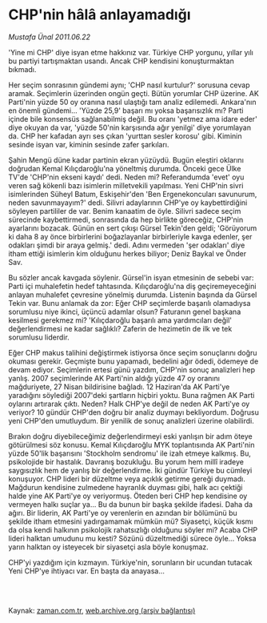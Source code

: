# CHP'nin hâlâ anlayamadığı

*Mustafa Ünal 2011.06.22*

<td class="columnist-detail">
<p>'Yine mi CHP' diye isyan etme hakkınız var. Türkiye CHP yorgunu, yıllar yılı bu partiyi tartışmaktan usandı. Ancak CHP kendisini konuşturmaktan bıkmadı.</p>
<p>
<div id="haberMetinDiv">
<p>Her seçim sonrasının gündemi aynı; 'CHP nasıl kurtulur?' sorusuna cevap aramak. Seçimlerin üzerinden ongün geçti. Bütün yorumlar CHP üzerine. AK Parti'nin yüzde 50 oy oranına nasıl ulaştığı tam analiz edilemedi. Ankara'nın en önemli gündemi... 'Yüzde 25,9' başarı mı yoksa başarısızlık mı? Parti içinde bile konsensüs sağlanabilmiş değil. Bu oranı 'yetmez ama idare eder' diye okuyan da var, 'yüzde 50'nin karşısında ağır yenilgi' diye yorumlayan da. CHP her kafadan ayrı ses çıkan 'yurttan sesler korosu' gibi. Kiminin sesinde isyan var, kiminin sesinde zafer şarkıları. 
<p>Şahin Mengü düne kadar partinin ekran yüzüydü. Bugün eleştiri oklarını doğrudan Kemal Kılıçdaroğlu'na yöneltmiş durumda. Önceki gece Ülke TV'de 'CHP'nin ekseni kaydı' dedi. Neden mi? Referandumda 'evet' oyu veren sağ kökenli bazı isimlerin milletvekili yapılması. Yeni CHP'nin sivri isimlerinden Süheyl Batum, Eskişehir'den 'Ben Ergenekoncuları savunurum, neden savunmayayım?' dedi. Silivri adaylarının CHP'ye oy kaybettirdiğini söyleyen partililer de var. Benim kanaatim de öyle. Silivri sadece seçim sürecinde kaybettirmedi, sonrasında da hep birlikte göreceğiz, CHP'nin ayarlarını bozacak. Günün en sert çıkışı Gürsel Tekin'den geldi; 'Görüyorum ki daha 8 ay önce birbirlerini boğazlayanlar birbirleriyle kavga edenler, şer odakları şimdi bir araya gelmiş.' dedi. Adını vermeden 'şer odakları' diye itham ettiği isimlerin kim olduğunu herkes biliyor; Deniz Baykal ve Önder Sav.
<p>Bu sözler ancak kavgada söylenir. Gürsel'in isyan etmesinin de sebebi var: Parti içi muhalefetin hedef tahtasında. Kılıçdaroğlu'na diş geçiremeyeceğini anlayan muhalefet çevresine yönelmiş durumda. Listenin başında da Gürsel Tekin var. Bunu anlamak da zor: Eğer CHP seçimlerde başarılı olamadıysa sorumlusu niye ikinci, üçüncü adamlar olsun? Faturanın genel başkana kesilmesi gerekmez mi? 'Kılıçdaroğlu başarılı ama yardımcıları değil' değerlendirmesi ne kadar sağlıklı? Zaferin de hezimetin de ilk ve tek sorumlusu liderdir.
<p>Eğer CHP makus talihini değiştirmek istiyorsa önce seçim sonuçlarını doğru okuması gerekir. Geçmişte bunu yapamadı, bedelini ağır ödedi, ödemeye de devam ediyor. Seçimlerin ertesi günü yazdım, CHP'nin sonuç analizleri hep yanlış. 2007 seçimlerinde AK Parti'nin aldığı yüzde 47 oy oranını mağduriyete, 27 Nisan bildirisine bağladı. 12 Haziran'da AK Parti'ye yaradığını söylediği 2007'deki şartların hiçbiri yoktu. Buna rağmen AK Parti oylarını artırarak çıktı. Neden? Halk CHP'ye değil de neden AK Parti'ye oy veriyor? 10 gündür CHP'den doğru bir analiz duymayı bekliyordum. Doğrusu yeni CHP'den umutluydum. Bir yenilik de sonuç analizleri üzerine olabilirdi.
<p>Bırakın doğru diyebileceğimiz değerlendirmeyi eski yanlışın bir adım öteye götürülmesi söz konusu. Kemal Kılıçdaroğlu MYK toplantısında AK Parti'nin yüzde 50'lik başarısını 'Stockholm sendromu' ile izah etmeye kalkmış. Bu, psikolojide bir hastalık. Davranış bozukluğu. Bu yorum hem millî iradeye saygısızlık hem de yanlış bir değerlendirme. İki gündür Türkiye bu cümleyi konuşuyor. CHP lideri bir düzeltme veya açıklık getirme gereği duymadı. Mağdurun kendisine zulmedene hayranlık duyması gibi, halk acı çektiği halde yine AK Parti'ye oy veriyormuş. Öteden beri CHP hep kendisine oy vermeyen halkı suçlar ya... Bu da bunun bir başka şekilde ifadesi. Daha da ağırı. Bir liderin, AK Parti'ye oy verenlerin en azından bir bölümünü bu şekilde itham etmesini yadırgamamak mümkün mü? Siyasetçi, küçük kısmı da olsa kendi halkının psikolojik rahatsızlığı olduğunu söyler mi? Acaba CHP lideri halktan umudunu mu kesti? Sözünü düzeltmediği sürece öyle... Yoksa yarın halktan oy isteyecek bir siyasetçi asla böyle konuşmaz.
<p>CHP'yi yazdığım için kızmayın. Türkiye'nin, sorunların bir ucundan tutacak Yeni CHP'ye ihtiyacı var. En başta da anayasa... </p></p></p></p></p></p></div>
</p>


<p><br>
		 </br></p></td>

Kaynak: [zaman.com.tr](http://zaman.com.tr/yazar.do?yazino=1149534), [web.archive.org (arşiv bağlantısı)](http://web.archive.org/web/20110829185348/http://www.zaman.com.tr:80/yazar.do?yazino=1149534)
